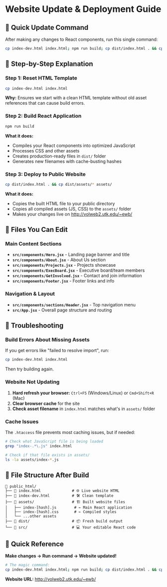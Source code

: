 # Website Update & Deployment Guide

## 🔄 **Quick Update Command**

After making any changes to React components, run this single command:

```bash
cp index-dev.html index.html; npm run build; cp dist/index.html . && cp dist/assets/* assets/
```

## 📝 **Step-by-Step Explanation**

### Step 1: Reset HTML Template
```bash
cp index-dev.html index.html
```
**Why:** Ensures we start with a clean HTML template without old asset references that can cause build errors.

### Step 2: Build React Application
```bash
npm run build
```
**What it does:**
- Compiles your React components into optimized JavaScript
- Processes CSS and other assets
- Creates production-ready files in `dist/` folder
- Generates new filenames with cache-busting hashes

### Step 3: Deploy to Public Website
```bash
cp dist/index.html . && cp dist/assets/* assets/
```
**What it does:**
- Copies the built HTML file to your public directory
- Copies all compiled assets (JS, CSS) to the `assets/` folder
- Makes your changes live on http://volweb2.utk.edu/~ewb/

## 🎯 **Files You Can Edit**

### Main Content Sections
- **`src/components/Hero.jsx`** - Landing page banner and title
- **`src/components/About.jsx`** - About Us section
- **`src/components/Projects.jsx`** - Projects showcase
- **`src/components/ExecBoard.jsx`** - Executive board/team members
- **`src/components/GetInvolved.jsx`** - Contact and join information
- **`src/components/Footer.jsx`** - Footer links and info

### Navigation & Layout
- **`src/components/sections/Header.jsx`** - Top navigation menu
- **`src/App.jsx`** - Overall page structure and routing

## 🚨 **Troubleshooting**

### Build Errors About Missing Assets
If you get errors like "failed to resolve import", run:
```bash
cp index-dev.html index.html
```
Then try building again.

### Website Not Updating
1. **Hard refresh your browser:** `Ctrl+F5` (Windows/Linux) or `Cmd+Shift+R` (Mac)
2. **Clear browser cache** for the site
3. **Check asset filename** in `index.html` matches what's in `assets/` folder

### Cache Issues
The `.htaccess` file prevents most caching issues, but if needed:
```bash
# Check what JavaScript file is being loaded
grep "index-.*\.js" index.html

# Check if that file exists in assets/
ls -la assets/index-*.js
```

## 📁 **File Structure After Build**

```
📂 public_html/
├── 📄 index.html              # 🌐 Live website HTML
├── 📄 index-dev.html          # 🛠️ Clean template
├── 📂 assets/                 # 🏗️ Built website files
│   ├── index-[hash].js        # ← Main React application
│   ├── index-[hash].css       # ← Compiled styles
│   └── ...other assets
├── 📂 dist/                   # 📦 Fresh build output
└── 📂 src/                    # 💻 Your editable React code
```

## 🎯 **Quick Reference**

**Make changes → Run command → Website updated!**

```bash
# The magic command:
cp index-dev.html index.html; npm run build; cp dist/index.html . && cp dist/assets/* assets/
```

**Website URL:** http://volweb2.utk.edu/~ewb/
